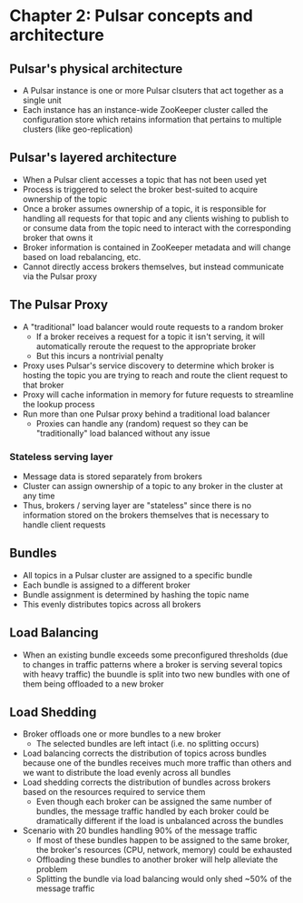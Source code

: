 # Chapter 2: Pulsar concepts and architecture

## Pulsar's physical architecture

* A Pulsar instance is one or more Pulsar clsuters that act together as a single unit
* Each instance has an instance-wide ZooKeeper cluster called the configuration store which retains information that pertains to multiple clusters (like geo-replication)

## Pulsar's layered architecture

* When a Pulsar client accesses a topic that has not been used yet
* Process is triggered to select the broker best-suited to acquire ownership of the topic
* Once a broker assumes ownership of a topic, it is responsible for handling all requests for that topic and any clients wishing to publish to or consume data from the topic need to interact with the corresponding broker that owns it
* Broker information is contained in ZooKeeper metadata and will change based on load rebalancing, etc.
* Cannot directly access brokers themselves, but instead communicate via the Pulsar proxy

## The Pulsar Proxy

* A "traditional" load balancer would route requests to a random broker
  * If a broker receives a request for a topic it isn't serving, it will automatically reroute the request to the appropriate broker
  * But this incurs a nontrivial penalty
* Proxy uses Pulsar's service discovery to determine which broker is hosting the topic you are trying to reach and route the client request to that broker
* Proxy will cache information in memory for future requests to streamline the lookup process
* Run more than one Pulsar proxy behind a traditional load balancer
  * Proxies can handle any (random) request so they can be "traditionally" load balanced without any issue

### Stateless serving layer

* Message data is stored separately from brokers
* Cluster can assign ownership of a topic to any broker in the cluster at any time
* Thus, brokers / serving layer are "stateless" since there is no information stored on the brokers themselves that is necessary to handle client requests

## Bundles

* All topics in a Pulsar cluster are assigned to a specific bundle
* Each bundle is assigned to a different broker
* Bundle assignment is determined by hashing the topic name
* This evenly distributes topics across all brokers

## Load Balancing

* When an existing bundle exceeds some preconfigured thresholds (due to changes in traffic patterns where a broker is serving several topics with heavy traffic) the buundle is split into two new bundles with one of them being offloaded to a new broker

## Load Shedding

* Broker offloads one or more bundles to a new broker
  * The selected bundles are left intact (i.e. no splitting occurs)
* Load balancing corrects the distribution of topics across bundles because one of the bundles receives much more traffic than others and we want to distribute the load evenly across all bundles
* Load shedding corrects the distribution of bundles across brokers based on the resources required to service them
  * Even though each broker can be assigned the same number of bundles, the message traffic handled by each broker could be dramatically different if the load is unbalanced across the bundles
* Scenario with 20 bundles handling 90% of the message traffic
  * If most of these bundles happen to be assigned to the same broker, the broker's resources (CPU, network, memory) could be exhausted
  * Offloading these bundles to another broker will help alleviate the problem
  * Splitting the bundle via load balancing would only shed ~50% of the message traffic
